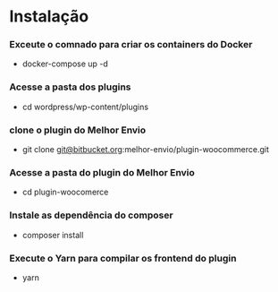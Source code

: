# Instalação

### Exceute o comnado para criar os containers do Docker
- docker-compose up -d

### Acesse a pasta dos plugins
- cd wordpress/wp-content/plugins

### clone o plugin do Melhor Envio
- git clone git@bitbucket.org:melhor-envio/plugin-woocommerce.git

### Acesse a pasta do plugin do Melhor Envio
- cd plugin-woocomerce

### Instale as dependência do composer
- composer install

### Execute o Yarn para compilar os frontend do plugin
- yarn
